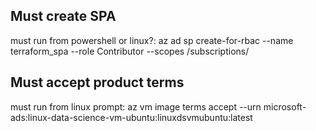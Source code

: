 ## Must create SPA
must run from powershell or linux?:
az ad sp create-for-rbac --name terraform_spa --role Contributor --scopes /subscriptions/

## Must accept product terms
must run from linux prompt: az vm image terms accept --urn microsoft-ads:linux-data-science-vm-ubuntu:linuxdsvmubuntu:latest

